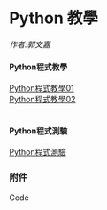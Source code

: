 # Python 教學
*作者:郭文嘉*
<br/>
#### Python程式教學
[Python程式教學01](./file/tutorial01.md)<br/>
[Python程式教學02](./file/tutorial02.md)<br/>
<br/>
#### Python程式測驗
[Python程式測驗](./file/problem.md)
<br/>
### 附件
Code
<br/>
